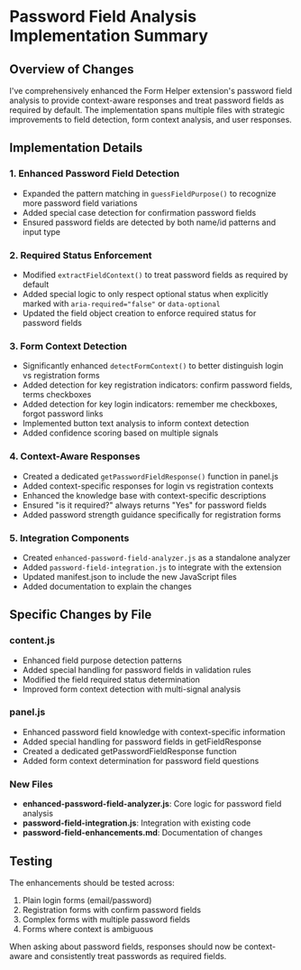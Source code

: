 # Password Field Analysis Implementation Summary

## Overview of Changes

I've comprehensively enhanced the Form Helper extension's password field analysis to provide context-aware responses and treat password fields as required by default. The implementation spans multiple files with strategic improvements to field detection, form context analysis, and user responses.

## Implementation Details

### 1. Enhanced Password Field Detection
- Expanded the pattern matching in `guessFieldPurpose()` to recognize more password field variations
- Added special case detection for confirmation password fields
- Ensured password fields are detected by both name/id patterns and input type

### 2. Required Status Enforcement
- Modified `extractFieldContext()` to treat password fields as required by default
- Added special logic to only respect optional status when explicitly marked with `aria-required="false"` or `data-optional`
- Updated the field object creation to enforce required status for password fields

### 3. Form Context Detection
- Significantly enhanced `detectFormContext()` to better distinguish login vs registration forms
- Added detection for key registration indicators: confirm password fields, terms checkboxes
- Added detection for key login indicators: remember me checkboxes, forgot password links
- Implemented button text analysis to inform context detection
- Added confidence scoring based on multiple signals

### 4. Context-Aware Responses
- Created a dedicated `getPasswordFieldResponse()` function in panel.js
- Added context-specific responses for login vs registration contexts
- Enhanced the knowledge base with context-specific descriptions
- Ensured "is it required?" always returns "Yes" for password fields
- Added password strength guidance specifically for registration forms

### 5. Integration Components
- Created `enhanced-password-field-analyzer.js` as a standalone analyzer
- Added `password-field-integration.js` to integrate with the extension
- Updated manifest.json to include the new JavaScript files
- Added documentation to explain the changes

## Specific Changes by File

### content.js
- Enhanced field purpose detection patterns
- Added special handling for password fields in validation rules
- Modified the field required status determination
- Improved form context detection with multi-signal analysis

### panel.js
- Enhanced password field knowledge with context-specific information
- Added special handling for password fields in getFieldResponse
- Created a dedicated getPasswordFieldResponse function
- Added form context determination for password field questions

### New Files
- **enhanced-password-field-analyzer.js**: Core logic for password field analysis
- **password-field-integration.js**: Integration with existing code
- **password-field-enhancements.md**: Documentation of changes

## Testing
The enhancements should be tested across:
1. Plain login forms (email/password)
2. Registration forms with confirm password fields
3. Complex forms with multiple password fields
4. Forms where context is ambiguous

When asking about password fields, responses should now be context-aware and consistently treat passwords as required fields.